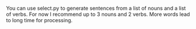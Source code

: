 You can use select.py to generate sentences from a list of nouns and a list of verbs.
For now I recommend up to 3 nouns and 2 verbs. More words lead to long time for processing.
